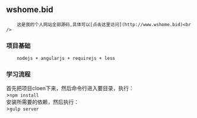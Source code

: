 wshome.bid
-----
		这是我的个人网站全部源码,具体可以[点击这里访问](http://www.wshome.bid)<br />
### 项目基础
		nodejs + angularjs + requirejs + less
### 学习流程
首先把项目cloen下来，然后命令行进入要目录，执行：<br />
		>`npm install `<br />
安装所需要的依赖，然后执行：<br />
		>`gulp server `<br />

